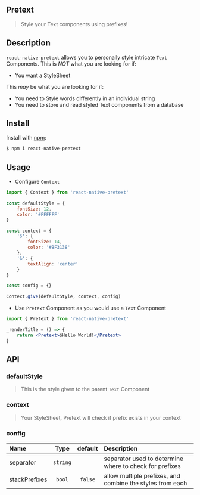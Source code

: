 ## Pretext

> Style your Text components using prefixes!

## Description

`react-native-pretext` allows you to personally style intricate `Text` Components.
This is *NOT* what you are looking for if:
- You want a StyleSheet

This *may* be what you are looking for if:
- You need to Style words differently in an individual string
- You need to store and read styled Text components from a database

## Install

Install with [npm](https://www.npmjs.com/package/react-native-pretext):

```sh
$ npm i react-native-pretext
```

## Usage

- Configure `Context`

```jsx
import { Context } from 'react-native-pretext'

const defaultStyle = {
    fontSize: 12,
    color: '#FFFFFF'
}

const context = {
    '$': {
        fontSize: 14,
        color: '#BF3138'
    },
    '&': {
        textAlign: 'center'
    }
}

const config = {}

Context.give(defaultStyle, context, config)
```

- Use `Pretext` Component as you would use a `Text` Component

```jsx
import { Pretext } from 'react-native-pretext'

_renderTitle = () => {
    return <Pretext>$Hello World!</Pretext>
}
```

## API

### defaultStyle

> This is the style given to the parent `Text` Component

### context

> Your StyleSheet, Pretext will check if prefix exists in your context

### config

| Name  | Type     | default | Description |
| :---- | :------: | :------: | :--- |
| separator | `string`   | ` ` | separator used to determine where to check for prefixes |
| stackPrefixes | `bool`   | `false` | allow multiple prefixes, and combine the styles from each |